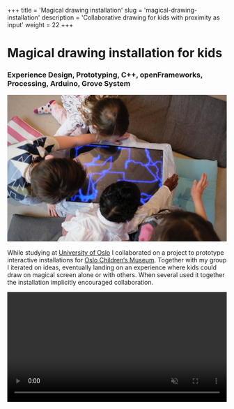 +++
title = 'Magical drawing installation'
slug = 'magical-drawing-installation'
description = 'Collaborative drawing for kids with proximity as input'
weight = 22
+++

# Magical drawing installation for kids

### Experience Design, Prototyping, C++, openFrameworks, Processing, Arduino, Grove System

![Kids hovering their hands over the edges of a screen displaying drawings from lines of stardust](thumbnail.jpg)

While studying at [University of Oslo](https://www.uio.no/english/) I collaborated on a project to prototype interactive installations for [Oslo Children‘s Museum](https://oslobarnemuseum.org/en/). Together with my group I iterated on ideas, eventually landing on an experience where kids could draw on magical screen alone or with others. When several used it together the installation implicitly encouraged collaboration.

<video src="video.mp4" muted autoplay playsinline loop width=100% height="auto" />

This drawing machine controlled by holding hands over distance sensors by ”pushing” in the pair the direction you want the virtual pen to go. Over several iterations we also dressed it up in a magical aesthetic to appeal to kids sense of wonder. I did the [programming](https://github.com/torb-xyz/IN1060-prototyping) for these prototypes.


